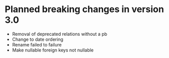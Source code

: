# Planned breaking changes in version 3.0

* Removal of deprecated relations without a pb
* Change to date ordering
* Rename failed to failure
* Make nullable foreign keys not nullable
